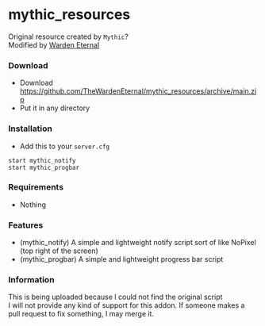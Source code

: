 # mythic_resources
Original resource created by `Mythic`?  
Modified by [Warden Eternal](https://github.com/TheWardenEternal)

### Download
- Download https://github.com/TheWardenEternal/mythic_resources/archive/main.zip
- Put it in any directory

### Installation
- Add this to your `server.cfg`

```
start mythic_notify
start mythic_progbar
```

### Requirements
- Nothing

### Features
- (mythic_notify) A simple and lightweight notify script sort of like NoPixel (top right of the screen)
- (mythic_progbar) A simple and lightweight progress bar script

### Information
This is being uploaded because I could not find the original script  
I will not provide any kind of support for this addon. If someone makes a pull request to fix something, I may merge it.
